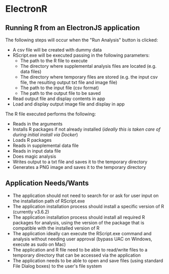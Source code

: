 # ElectronR

## Running R from an ElectronJS application

The following steps will occur when the "Run Analysis" button is clicked:
- A csv file will be created with dummy data
- RScript.exe will be executed passing in the following parameters:
	- The path to the R file to execute
	- The directory where supplemental analysis files are located (e.g. data files)
	- The directory where temporary files are stored (e.g. the input csv file, the resulting output txt file and image file)
	- The path to the input file (csv format)
	- The path to the output file to be saved
- Read output file and display contents in app
- Load and display output image file and display in app

The R file executed performs the following:
- Reads in the arguments
- Installs R packages if not already installed (*ideally this is taken care of during initial install via Docker*)
- Loads R packages
- Reads in supplemental data file
- Reads in input data file
- Does magic analysis
- Writes output to a txt file and saves it to the temporary directory
- Generates a PNG image and saves it to the temporary directory

## Application Needs/Wants

- The application should not need to search for or ask for user input on the installation path of RScript.exe
- The application installation process should install a specific version of R (currently v3.6.2)
- The application installation process should install all required R packages for analysis, using the version of the package that is compatible with the installed version of R
- The application ideally can execute the RScript.exe command and analysis without needing user approval (bypass UAC on Windows, execute as sudo on Mac)
- The application and R file need to be able to read/write files to a temporary directory that can be accessed via the application
- The application needs to be able to open and save files (using standard File Dialog boxes) to the user's file system
